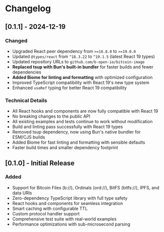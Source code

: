 # Changelog

## [0.1.1] - 2024-12-19

### Changed
- Upgraded React peer dependency from `>=16.8.0` to `>=19.0.0`
- Updated `@types/react` from `^18.3.22` to `^19.1.5` (latest React 19 types)
- Updated repository URLs to `github.com/b-open-io/bitcoin-image`
- **Replaced tsup with Bun's built-in bundler** for faster builds and fewer dependencies
- **Added Biome for linting and formatting** with optimized configuration
- Improved TypeScript compatibility with React 19's new type system
- Enhanced `useRef` typing for better React 19 compatibility

### Technical Details
- All React hooks and components are now fully compatible with React 19
- No breaking changes to the public API
- All existing examples and tests continue to work without modification
- Build and linting pass successfully with React 19 types
- Removed tsup dependency, now using Bun's native bundler for ESM/CJS builds
- Added Biome for fast linting and formatting with sensible defaults
- Faster build times and smaller dependency footprint

## [0.1.0] - Initial Release

### Added
- Support for Bitcoin Files (b://), Ordinals (ord://), BitFS (bitfs://), IPFS, and data URIs
- Zero-dependency TypeScript library with full type safety
- React hooks and components for seamless integration
- Smart caching with configurable TTL
- Custom protocol handler support
- Comprehensive test suite with real-world examples
- Performance optimizations with sub-microsecond parsing 